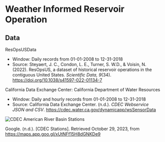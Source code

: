 Weather Informed Reservoir Operation
=====

Data
----
ResOpsUSData

- Window: Daily records from 01-01-2008 to 12-31-2018 
- Source: Steyaert, J. C., Condon, L. E., Turner, S. W.D., & Voisin, N. (2022). ResOpsUS, a dataset of historical reservoir operations in the contiguous United States. *Scientific Data, 9*(34). https://doi.org/10.1038/s41597-022-01134-7

California Data Exchange Center: California Department of Water Resources

- Window: Daily and hourly records from 01-01-2008 to 12-31-2018 
- Source: California Data Exchange Center. (n.d.). *CDEC Webservice JSON and CSV*. https://cdec.water.ca.gov/dynamicapp/wsSensorData

![CDEC American River Basin Stations](https://github.com/lauren-alexandra/weather-informed-reservoir-operation/images/River-Basin-Stations.png) 

Google. (n.d.). [CDEC Stations]. Retrieved October 29, 2023, from https://maps.app.goo.gl/xUtNFf15H8dGNKDe9 

